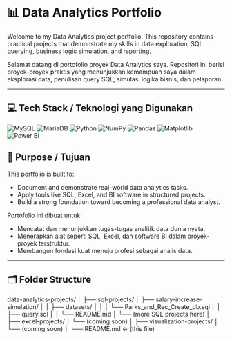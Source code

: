 # 📊 Data Analytics Portfolio

Welcome to my Data Analytics project portfolio. This repository contains practical projects that demonstrate my skills in data exploration, SQL querying, business logic simulation, and reporting.

Selamat datang di portofolio proyek Data Analytics saya. Repositori ini berisi proyek-proyek praktis yang menunjukkan kemampuan saya dalam eksplorasi data, penulisan query SQL, simulasi logika bisnis, dan pelaporan.

---

## 💻 Tech Stack / Teknologi yang Digunakan
![MySQL](https://img.shields.io/badge/mysql-4479A1.svg?style=for-the-badge&logo=mysql&logoColor=white) ![MariaDB](https://img.shields.io/badge/MariaDB-003545?style=for-the-badge&logo=mariadb&logoColor=white) ![Python](https://img.shields.io/badge/python-3670A0?style=for-the-badge&logo=python&logoColor=ffdd54) ![NumPy](https://img.shields.io/badge/numpy-%23013243.svg?style=for-the-badge&logo=numpy&logoColor=white) ![Pandas](https://img.shields.io/badge/pandas-%23150458.svg?style=for-the-badge&logo=pandas&logoColor=white) ![Matplotlib](https://img.shields.io/badge/Matplotlib-%23ffffff.svg?style=for-the-badge&logo=Matplotlib&logoColor=black) ![Power Bi](https://img.shields.io/badge/power_bi-F2C811?style=for-the-badge&logo=powerbi&logoColor=black)

## 🎯 Purpose / Tujuan

This portfolio is built to:
- Document and demonstrate real-world data analytics tasks.
- Apply tools like SQL, Excel, and BI software in structured projects.
- Build a strong foundation toward becoming a professional data analyst.

Portofolio ini dibuat untuk:
- Mencatat dan menunjukkan tugas-tugas analitik data dunia nyata.
- Menerapkan alat seperti SQL, Excel, dan software BI dalam proyek-proyek terstruktur.
- Membangun fondasi kuat menuju profesi sebagai analis data.

---

## 🗂️ Folder Structure

data-analytics-projects/
│
├── sql-projects/
│   ├── salary-increase-simulation/
│   │   ├── datasets/
│   │   │   └── Parks_and_Rec_Create_db.sql
│   │   ├── query.sql
│   │   └── README.md
│   └── (more SQL projects here)
│
├── excel-projects/
│   └── (coming soon)
│
├── visualization-projects/
│   └── (coming soon)
│
└── README.md  ← (this file)
